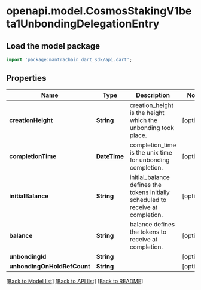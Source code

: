 # openapi.model.CosmosStakingV1beta1UnbondingDelegationEntry

## Load the model package
```dart
import 'package:mantrachain_dart_sdk/api.dart';
```

## Properties
Name | Type | Description | Notes
------------ | ------------- | ------------- | -------------
**creationHeight** | **String** | creation_height is the height which the unbonding took place. | [optional] 
**completionTime** | [**DateTime**](DateTime.md) | completion_time is the unix time for unbonding completion. | [optional] 
**initialBalance** | **String** | initial_balance defines the tokens initially scheduled to receive at completion. | [optional] 
**balance** | **String** | balance defines the tokens to receive at completion. | [optional] 
**unbondingId** | **String** |  | [optional] 
**unbondingOnHoldRefCount** | **String** |  | [optional] 

[[Back to Model list]](../README.md#documentation-for-models) [[Back to API list]](../README.md#documentation-for-api-endpoints) [[Back to README]](../README.md)


